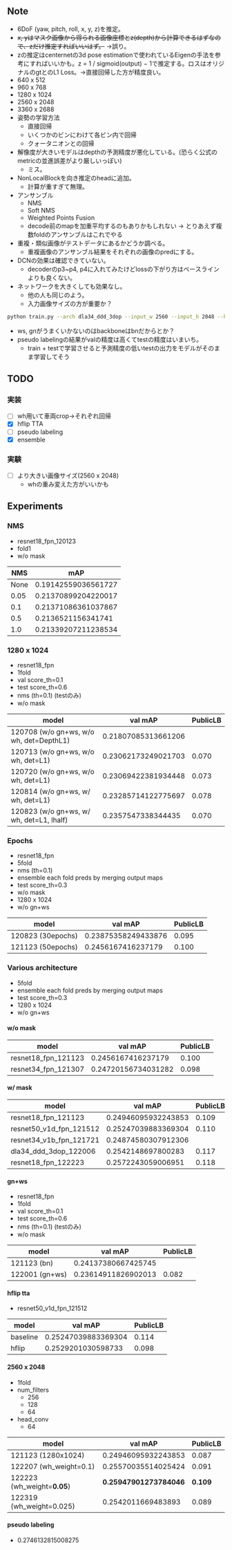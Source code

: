 ## Note
- 6DoF (yaw, pitch, roll, x, y, z)を推定。
- ~~x, yはマスク画像から得られる画像座標とz(depth)から計算できるはずなので、zだけ推定すればいいはず。~~ →誤り。
- zの推定はcenternetの3d pose estimationで使われているEigenの手法を参考にすればいいかも。z = 1 / sigmoid(output) − 1で推定する。ロスはオリジナルのgtとのL1 Loss。→直接回帰した方が精度良い。
- 640 x 512
- 960 x 768
- 1280 x 1024
- 2560 x 2048
- 3360 x 2688
- 姿勢の学習方法
  - 直接回帰
  - いくつかのビンにわけて各ビン内で回帰
  - クォータニオンとの回帰
- 解像度が大きいモデルはdepthの予測精度が悪化している。(恐らく公式のmetricの並進誤差がより厳しいっぽい)
  - ミス。
- NonLocalBlockを向き推定のheadに追加。
  - 計算が重すぎて無理。
- アンサンブル
  - NMS
  - Soft NMS
  - Weighted Points Fusion
  - decode前のmapを加重平均するのもありかもしれない → とりあえず複数foldのアンサンブルはこれでやる
- 重複・類似画像がテストデータにあるかどうか調べる。
  - 重複画像のアンサンブル結果をそれぞれの画像のpredにする。
- DCNの効果は確認できていない。
  - decoderのp3~p4, p4に入れてみたけどlossの下がり方はベースラインよりも良くない。
- ネットワークを大きくしても効果なし。
  - 他の人も同じのよう。
  - 入力画像サイズの方が重要か？
```sh
python train.py --arch dla34_ddd_3dop --input_w 2560 --input_h 2048 --head_conv 64 --num_filters 256,128,64 --wh_weight 0.05
```
- ws, gnがうまくいかないのはbackboneはbnだからとか？
- pseudo labelingの結果がvalの精度は高くてtestの精度はいまいち。
  - train + testで学習させると予測精度の低いtestの出力をモデルがそのまま学習してそう

## TODO
### 実装
- [ ] wh用いて車両crop→それぞれ回帰
- [x] hflip TTA
- [ ] pseudo labeling
- [x] ensemble

### 実験
- [ ] より大きい画像サイズ(2560 x 2048)
  - whの重み変えた方がいいかも

## Experiments
### NMS
- resnet18_fpn_120123
- fold1
- w/o mask

NMS  | mAP
-----|---
None | 0.19142559036561727
0.05 | 0.21370899204220017
0.1  | 0.21371086361037867
0.5  | 0.2136521156341741
1.0  | 0.21339207211238534

### 1280 x 1024
- resnet18_fpn
- 1fold
- val score_th=0.1
- test score_th=0.6
- nms (th=0.1) (testのみ)
- w/o mask

model | val mAP | PublicLB
------|---------|----------
120708 (w/o gn+ws, w/o wh, det=DepthL1) | 0.21807085313661206
120713 (w/o gn+ws, w/o wh, det=L1) | 0.23062173249021703 | 0.070
120720 (w/o gn+ws, w/o wh, det=L1) | 0.23069422381934448 | 0.073
120814 (w/o gn+ws, w/ wh, det=L1) | 0.23285714122775697 | 0.078
120823 (w/o gn+ws, w/ wh, det=L1, lhalf) | 0.2357547338344435 | 0.070

### Epochs
- resnet18_fpn
- 5fold
- nms (th=0.1)
- ensemble each fold preds by merging output maps
- test score_th=0.3
- w/o mask
- 1280 x 1024
- w/o gn+ws

model | val mAP | PublicLB
------|---------|----------
120823 (30epochs) | 0.23875358249433876 | 0.095
121123 (50epochs) | 0.2456167416237179 | 0.100

### Various architecture
- 5fold
- ensemble each fold preds by merging output maps
- test score_th=0.3
- 1280 x 1024
- w/o gn+ws

#### w/o mask
model | val mAP | PublicLB
------|---------|----------
resnet18_fpn_121123 | 0.2456167416237179  | 0.100
resnet34_fpn_121307 | 0.24720156734031282 | 0.098

#### w/ mask
model | val mAP | PublicLB
------|---------|----------
resnet18_fpn_121123     | 0.24946095932243853 | 0.109
resnet50_v1d_fpn_121512 | 0.25247039883369304 | 0.110
resnet34_v1b_fpn_121721 | 0.24874580307912306 |
dla34_ddd_3dop_122006   | 0.2542148697800283  | 0.117
resnet18_fpn_122223     | 0.2572243059006951  | 0.118

#### gn+ws
- resnet18_fpn
- 1fold
- val score_th=0.1
- test score_th=0.6
- nms (th=0.1) (testのみ)
- w/o mask

model | val mAP | PublicLB
------|---------|----------
121123 (bn) | 0.24137380667425745 |
122001 (gn+ws) | 0.23614911826902013 | 0.082

#### hflip tta
- resnet50_v1d_fpn_121512

model | val mAP | PublicLB
------|---------|----------
baseline | 0.25247039883369304 | 0.114
hflip    | 0.2529201030598733  | 0.098

#### 2560 x 2048
- 1fold
- num_filters
  - 256
  - 128
  - 64
- head_conv
  - 64

model | val mAP | PublicLB
------|---------|----------
121123 (1280x1024) | 0.24946095932243853 | 0.087
122207 (wh_weight=0.1) | 0.25570035514025424 | 0.091 |  
122223 (wh_weight=**0.05**) | **0.25947901273784046** | **0.109** |
122319 (wh_weight=0.025) | 0.2542011669483893  | 0.089 |

#### pseudo labeling
- 0.2746132815008275

